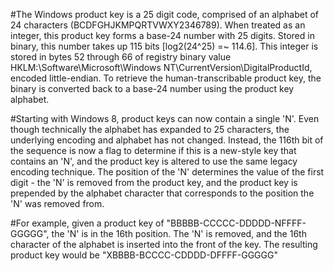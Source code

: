 #The Windows product key is a 25 digit code, comprised of an alphabet of 24 characters (BCDFGHJKMPQRTVWXY2346789). When treated as an integer, this product key forms a base-24 number with 25 digits. Stored in binary, this number takes up 115 bits [log2(24^25) =~ 114.6]. This integer is stored in bytes 52 through 66 of registry binary value HKLM:\Software\Microsoft\Windows NT\CurrentVersion\DigitalProductId, encoded little-endian. To retrieve the human-transcribable product key, the binary is converted back to a base-24 number using the product key alphabet.

#Starting with Windows 8, product keys can now contain a single 'N'. Even though technically the alphabet has expanded to 25 characters, the underlying encoding and alphabet has not changed. Instead, the 116th bit of the sequence is now a flag to determine if this is a new-style key that contains an 'N', and the product key is altered to use the same legacy encoding technique. The position of the 'N' determines the value of the first digit - the 'N' is removed from the product key, and the product key is prepended by the alphabet character that corresponds to the position the 'N' was removed from.

#For example, given a product key of "BBBBB-CCCCC-DDDDD-NFFFF-GGGGG", the 'N' is in the 16th position. The 'N' is removed, and the 16th character of the alphabet is inserted into the front of the key. The resulting product key would be "XBBBB-BCCCC-CDDDD-DFFFF-GGGGG"

